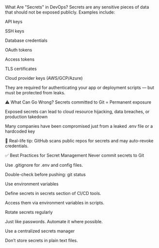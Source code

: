 What Are "Secrets" in DevOps?
Secrets are any sensitive pieces of data that should not be exposed publicly. Examples include:

API keys

SSH keys

Database credentials

OAuth tokens

Access tokens

TLS certificates

Cloud provider keys (AWS/GCP/Azure)

They are required for authenticating your app or deployment scripts — but must be protected from leaks.

⚠️ What Can Go Wrong?
Secrets committed to Git = Permanent exposure

Exposed secrets can lead to cloud resource hijacking, data breaches, or production takedown

Many companies have been compromised just from a leaked .env file or a hardcoded key

📌 Real-life tip: GitHub scans public repos for secrets and may auto-revoke credentials.

✅ Best Practices for Secret Management
Never commit secrets to Git

Use .gitignore for .env and config files.

Double-check before pushing: git status

Use environment variables

Define secrets in secrets section of CI/CD tools.

Access them via environment variables in scripts.

Rotate secrets regularly

Just like passwords. Automate it where possible.

Use a centralized secrets manager

Don’t store secrets in plain text files.
